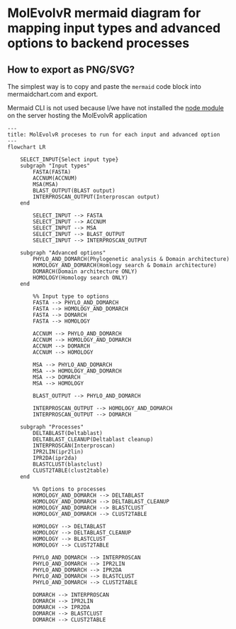 # MolEvolvR mermaid diagram for mapping input types and advanced options to backend processes

## How to export as PNG/SVG?

The simplest way is to copy and paste the `mermaid` code block into mermaidchart.com and export.

Mermaid CLI is not used because I/we have not installed the [node module](https://github.com/mermaid-js/mermaid-cli/tree/master#mermaid-cli) 
on the server hosting the MolEvolvR application

```mermaid
---
title: MolEvolvR proceses to run for each input and advanced option
---
flowchart LR

    SELECT_INPUT{Select input type}
    subgraph "Input types"
        FASTA(FASTA)
        ACCNUM(ACCNUM)
        MSA(MSA)
        BLAST_OUTPUT(BLAST output)
        INTERPROSCAN_OUTPUT(Interproscan output)
    end

        SELECT_INPUT --> FASTA
        SELECT_INPUT --> ACCNUM
        SELECT_INPUT --> MSA
        SELECT_INPUT --> BLAST_OUTPUT
        SELECT_INPUT --> INTERPROSCAN_OUTPUT
    
    subgraph "Advanced options"
        PHYLO_AND_DOMARCH(Phylogenetic analysis & Domain architecture)
        HOMOLOGY_AND_DOMARCH(Homlogy search & Domain architecture)
        DOMARCH(Domain architecture ONLY)
        HOMOLOGY(Homology search ONLY)
    end

        %% Input type to options
        FASTA --> PHYLO_AND_DOMARCH
        FASTA --> HOMOLOGY_AND_DOMARCH
        FASTA --> DOMARCH
        FASTA --> HOMOLOGY

        ACCNUM --> PHYLO_AND_DOMARCH
        ACCNUM --> HOMOLOGY_AND_DOMARCH
        ACCNUM --> DOMARCH
        ACCNUM --> HOMOLOGY

        MSA --> PHYLO_AND_DOMARCH
        MSA --> HOMOLOGY_AND_DOMARCH
        MSA --> DOMARCH
        MSA --> HOMOLOGY
        
        BLAST_OUTPUT --> PHYLO_AND_DOMARCH
        
        INTERPROSCAN_OUTPUT --> HOMOLOGY_AND_DOMARCH
        INTERPROSCAN_OUTPUT --> DOMARCH
        
    subgraph "Processes"
        DELTABLAST(Deltablast)
        DELTABLAST_CLEANUP(Deltablast cleanup)
        INTERPROSCAN(Interproscan)
        IPR2LIN(ipr2lin)
        IPR2DA(ipr2da)
        BLASTCLUST(blastclust)
        CLUST2TABLE(clust2table)
    end

        %% Options to processes
        HOMOLOGY_AND_DOMARCH --> DELTABLAST
        HOMOLOGY_AND_DOMARCH --> DELTABLAST_CLEANUP
        HOMOLOGY_AND_DOMARCH --> BLASTCLUST
        HOMOLOGY_AND_DOMARCH --> CLUST2TABLE

        HOMOLOGY --> DELTABLAST
        HOMOLOGY --> DELTABLAST_CLEANUP
        HOMOLOGY --> BLASTCLUST
        HOMOLOGY --> CLUST2TABLE

        PHYLO_AND_DOMARCH --> INTERPROSCAN
        PHYLO_AND_DOMARCH --> IPR2LIN
        PHYLO_AND_DOMARCH --> IPR2DA
        PHYLO_AND_DOMARCH --> BLASTCLUST
        PHYLO_AND_DOMARCH --> CLUST2TABLE

        DOMARCH --> INTERPROSCAN
        DOMARCH --> IPR2LIN
        DOMARCH --> IPR2DA
        DOMARCH --> BLASTCLUST
        DOMARCH --> CLUST2TABLE

```
